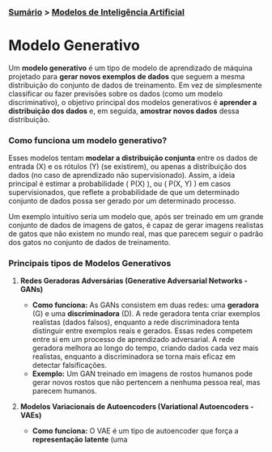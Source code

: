 ### [Sumário](<https://maksoud.github.io/Sumário>) > [Modelos de Inteligência Artificial](<https://maksoud.github.io/Inteligência%20Artificial%20(IA)/Modelos%20de%20Inteligência%20Artificial>)

# Modelo Generativo

Um **modelo generativo** é um tipo de modelo de aprendizado de máquina projetado para **gerar novos exemplos de dados** que seguem a mesma distribuição do conjunto de dados de treinamento. Em vez de simplesmente classificar ou fazer previsões sobre os dados (como um modelo discriminativo), o objetivo principal dos modelos generativos é **aprender a distribuição dos dados** e, em seguida, **amostrar novos dados** dessa distribuição.

### Como funciona um modelo generativo?

Esses modelos tentam **modelar a distribuição conjunta** entre os dados de entrada (X) e os rótulos (Y) (se existirem), ou apenas a distribuição dos dados (no caso de aprendizado não supervisionado). Assim, a ideia principal é estimar a probabilidade \( P(X) \), ou \( P(X, Y) \) em casos supervisionados, que reflete a probabilidade de que um determinado conjunto de dados possa ser gerado por um determinado processo.

Um exemplo intuitivo seria um modelo que, após ser treinado em um grande conjunto de dados de imagens de gatos, é capaz de gerar imagens realistas de gatos que não existem no mundo real, mas que parecem seguir o padrão dos gatos no conjunto de dados de treinamento.

### Principais tipos de Modelos Generativos

1. **Redes Geradoras Adversárias (Generative Adversarial Networks - GANs)**
   - **Como funciona:** As GANs consistem em duas redes: uma **geradora** (G) e uma **discriminadora** (D). A rede geradora tenta criar exemplos realistas (dados falsos), enquanto a rede discriminadora tenta distinguir entre exemplos reais e gerados. Essas redes competem entre si em um processo de aprendizado adversarial. A rede geradora melhora ao longo do tempo, criando dados cada vez mais realistas, enquanto a discriminadora se torna mais eficaz em detectar falsificações.
   - **Exemplo:** Um GAN treinado em imagens de rostos humanos pode gerar novos rostos que não pertencem a nenhuma pessoa real, mas parecem humanos.

2. **Modelos Variacionais de Autoencoders (Variational Autoencoders - VAEs)**
   - **Como funciona:** O VAE é um tipo de autoencoder que força a **representação latente** (uma